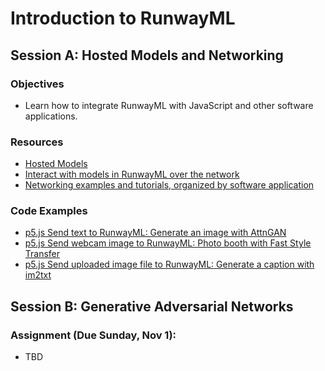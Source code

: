 # Introduction to RunwayML

## Session A: Hosted Models and Networking

### Objectives

- Learn how to integrate RunwayML with JavaScript and other software applications.

### Resources

- [Hosted Models](https://learn.runwayml.com/#/how-to/hosted-models)
- [Interact with models in RunwayML over the network](https://learn.runwayml.com/#/how-to/network)
- [Networking examples and tutorials, organized by software application](https://learn.runwayml.com/#/networking/examples)

### Code Examples

- [p5.js Send text to RunwayML: Generate an image with AttnGAN](https://editor.p5js.org/ima_ml/sketches/mOAf3ggYQ)
- [p5.js Send webcam image to RunwayML: Photo booth with Fast Style Transfer](https://editor.p5js.org/ima_ml/sketches/qkclqJc8y)
- [p5.js Send uploaded image file to RunwayML: Generate a caption with im2txt](https://editor.p5js.org/ima_ml/sketches/uGOBrA-Sl)

## Session B: Generative Adversarial Networks

### Assignment (Due Sunday, Nov 1):

- TBD

